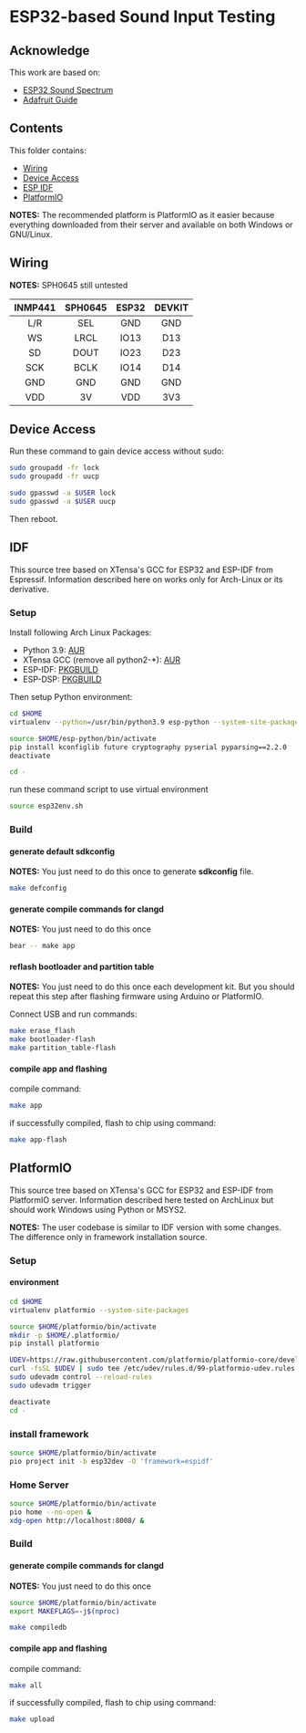 # ESP32-based Sound Input Testing

## Acknowledge

This work are based on:
- [ESP32 Sound Spectrum](https://github.com/pedrominatel/esp32-projects/blob/master/demo/sound_spectrum/main/i2s_spectrum_example_main.c)
- [Adafruit Guide](https://learn.adafruit.com/adafruit-i2s-mems-microphone-breakout)

## Contents

This folder contains:

- [Wiring](#wiring)
- [Device Access](#device-access)
- [ESP IDF](#idf)
- [PlatformIO](#platformio)

**NOTES:** The recommended platform is PlatformIO as it easier because everything downloaded from their server and available on both Windows or GNU/Linux.

## Wiring

**NOTES:** SPH0645 still untested

| INMP441 | SPH0645 | ESP32 | DEVKIT |
|:-------:|:-------:|:-----:|:------:|
| L/R     | SEL     | GND   | GND    |
| WS      | LRCL    | IO13  | D13    |
| SD      | DOUT    | IO23  | D23    |
| SCK     | BCLK    | IO14  | D14    |
| GND     | GND     | GND   | GND    |
| VDD     | 3V      | VDD   | 3V3    |

## Device Access

Run these command to gain device access without sudo:

```sh
sudo groupadd -fr lock
sudo groupadd -fr uucp

sudo gpasswd -a $USER lock
sudo gpasswd -a $USER uucp
```

Then reboot.

## IDF

This source tree based on XTensa's GCC for ESP32 and ESP-IDF from Espressif.
Information described here on works only for Arch-Linux or its derivative.

### Setup

Install following Arch Linux Packages:

- Python 3.9: [AUR](https://aur.archlinux.org/packages/python39/)
- XTensa GCC (remove all python2-*): [AUR](https://aur.archlinux.org/packages/xtensa-esp32-elf-gcc-bin/)
- ESP-IDF: [PKGBUILD](https://github.com/mekatronik-achmadi/archmate/tree/main/pkgbuilds/optional/esp32-idf/)
- ESP-DSP: [PKGBUILD](https://github.com/mekatronik-achmadi/archmate/tree/main/pkgbuilds/optional/esp32-dsp/)

Then setup Python environment:

```sh
cd $HOME
virtualenv --python=/usr/bin/python3.9 esp-python --system-site-packages

source $HOME/esp-python/bin/activate
pip install kconfiglib future cryptography pyserial pyparsing==2.2.0
deactivate

cd -
```

run these command script to use virtual environment

```sh
source esp32env.sh
```

### Build

#### generate default sdkconfig

**NOTES:** You just need to do this once to generate **sdkconfig** file.

```sh
make defconfig
```

#### generate compile commands for clangd

**NOTES:** You just need to do this once

```sh
bear -- make app
```

#### reflash bootloader and partition table

**NOTES:** You just need to do this once each development kit.
But you should repeat this step after flashing firmware using Arduino or PlatformIO.

Connect USB and run commands:

```sh
make erase_flash
make bootloader-flash
make partition_table-flash
```

#### compile app and flashing

compile command:

```sh
make app
```

if successfully compiled, flash to chip using command:

```sh
make app-flash
```

## PlatformIO

This source tree based on XTensa's GCC for ESP32 and ESP-IDF from PlatformIO server.
Information described here tested on ArchLinux but should work Windows using Python or MSYS2.

**NOTES:** The user codebase is similar to IDF version with some changes.
The difference only in framework installation source.

### Setup

#### environment

```sh
cd $HOME
virtualenv platformio --system-site-packages

source $HOME/platformio/bin/activate
mkdir -p $HOME/.platformio/
pip install platformio

UDEV=https://raw.githubusercontent.com/platformio/platformio-core/develop/platformio/assets/system/99-platformio-udev.rules
curl -fsSL $UDEV | sudo tee /etc/udev/rules.d/99-platformio-udev.rules
sudo udevadm control --reload-rules
sudo udevadm trigger

deactivate
cd -
```

### install framework

```sh
source $HOME/platformio/bin/activate
pio project init -b esp32dev -O 'framework=espidf'
```

### Home Server

```sh
source $HOME/platformio/bin/activate
pio home --no-open &
xdg-open http://localhost:8008/ &
```

### Build

#### generate compile commands for clangd

**NOTES:** You just need to do this once

```sh
source $HOME/platformio/bin/activate
export MAKEFLAGS=-j$(nproc)

make compiledb
```

#### compile app and flashing

compile command:

```sh
make all
```

if successfully compiled, flash to chip using command:

```sh
make upload
```
